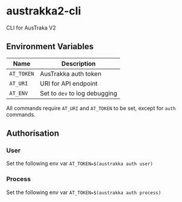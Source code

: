# austrakka2-cli
CLI for AusTraka V2

## Environment Variables

| Name       | Description                   |
| ---------- | ----------------------------- |
| `AT_TOKEN` | AusTrakka auth token          |
| `AT_URI`   | URI for API endpoint          |
| `AT_ENV`   | Set to `dev` to log debugging |

All commands require `AT_URI` and `AT_TOKEN` to be set, except for `auth` commands.


## Authorisation

### User

Set the following env var
`AT_TOKEN=$(austrakka auth user)`

### Process

Set the following env var
`AT_TOKEN=$(austrakka auth process)`
